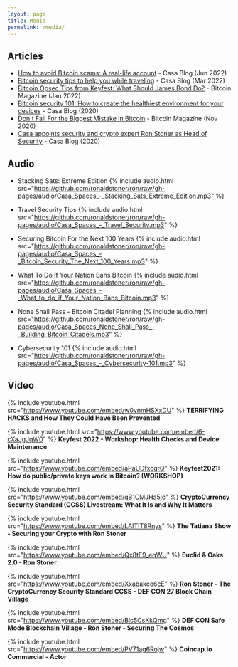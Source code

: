 ```yaml
---
layout: page
title: Media
permalink: /media/
---
```


## Articles

  - [How to avoid Bitcoin scams: A real-life account](https://blog.keys.casa/how-to-avoid-bitcoin-scams/) - Casa Blog (Jun 2022)
 - [Bitcoin security tips to help you while traveling](https://blog.keys.casa/travel-tips-for-bitcoin-security/) - Casa Blog (Mar 2022)
 - [Bitcoin Opsec Tips from Keyfest: What Should James Bond Do?](https://bitcoinmagazine.com/culture/james-bond-learning-bitcoin-opsec-tips) - Bitcoin Magazine (Jan 2022)
 - [Bitcoin security 101: How to create the healthiest environment for your devices](https://blog.keys.casa/bitcoin-security-101-how-to-create-the-healthiest-environment-for-your-devices/) - Casa Blog (2020)
 - [Don't Fall For the Biggest Mistake in Bitcoin](https://bitcoinmagazine.com/culture/dont-fall-for-the-biggest-mistake-in-bitcoin) - Bitcoin Magazine (Nov 2020)
 - [Casa appoints security and crypto expert Ron Stoner as Head of Security](https://blog.keys.casa/casa-appoints-security-and-crypto-expert-ron-stoner-as-head-of-security/) - Casa Blog (2020)
       

## Audio

- Stacking Sats: Extreme Edition 
{% include audio.html src="https://github.com/ronaldstoner/ron/raw/gh-pages/audio/Casa_Spaces_-_Stacking_Sats_Extreme_Edition.mp3" %}


- Travel Security Tips
{% include audio.html src="https://github.com/ronaldstoner/ron/raw/gh-pages/audio/Casa_Spaces_-_Travel_Security.mp3" %}


- Securing Bitcoin For the Next 100 Years
{% include audio.html src="https://github.com/ronaldstoner/ron/raw/gh-pages/audio/Casa_Spaces_-_Bitcoin_Security_The_Next_100_Years.mp3" %}


- What To Do If Your Nation Bans Bitcoin
{% include audio.html src="https://github.com/ronaldstoner/ron/raw/gh-pages/audio/Casa_Spaces_-_What_to_do_if_Your_Nation_Bans_Bitcoin.mp3" %}


- None Shall Pass - Bitcoin Citadel Planning
{% include audio.html src="https://github.com/ronaldstoner/ron/raw/gh-pages/audio/Casa_Spaces_None_Shall_Pass_-_Building_Bitcoin_Citadels.mp3" %}


- Cybersecurity 101 
{% include audio.html src="https://github.com/ronaldstoner/ron/raw/gh-pages/audio/Casa_Spaces_-_Cybersecurity-101.mp3" %}


## Video

{% include youtube.html src="https://www.youtube.com/embed/w0vnmHSXxDU" %}
**TERRIFYING HACKS and How They Could Have Been Prevented**


{% include youtube.html src="https://www.youtube.com/embed/6-cXaJgJqW0" %}
**Keyfest 2022 - Workshop: Health Checks and Device Maintenance**


{% include youtube.html src="https://www.youtube.com/embed/aPaUDfxcqrQ" %}
**Keyfest2021: How do public/private keys work in Bitcoin? (WORKSHOP)**


{% include youtube.html src="https://www.youtube.com/embed/qB1CMJHa5jc" %}
**CryptoCurrency Security Standard (CCSS) Livestream: What It Is and Why It Matters**


{% include youtube.html src="https://www.youtube.com/embed/LAITIT8Rnys" %}
**The Tatiana Show - Securing your Crypto with Ron Stoner**


{% include youtube.html src="https://www.youtube.com/embed/Qx8tE9_eqWU" %}
**Euclid & Oaks 2.0 - Ron Stoner**


{% include youtube.html src="https://www.youtube.com/embed/Xxabakco6cE" %}
**Ron Stoner - The CryptoCurrency Security Standard CCSS - DEF CON 27 Block Chain Village**


{% include youtube.html src="https://www.youtube.com/embed/Blc5CsXkQmg" %}
**DEF CON Safe Mode Blockchain Village - Ron Stoner - Securing The Cosmos**


{% include youtube.html src="https://www.youtube.com/embed/PV71ag6Rojw" %}
**Coincap.io Commercial - Actor**